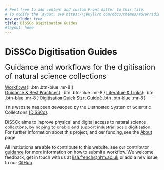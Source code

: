 ```yaml
---
# Feel free to add content and custom Front Matter to this file.
# To modify the layout, see https://jekyllrb.com/docs/themes/#overriding-theme-defaults
nav_exclude: true
title: DiSSCo Digitisation Guides
#layout: home
---
```

# DiSSCo Digitisation Guides 
<span style="font-size:24px">Guidance and workflows for the digitisation of natural science collections</span>

<span class="fs-5">[Workflows](/Workflow.html){: .btn .btn-blue .mr-8 }</span>  											
<span class="fs-5">[Guidance & Best Practices](/BestPractice.html){: .btn .btn-blue .mr-8 }</span>
<span class="fs-5">[Literature & Links](/Literature/Literature.html){: .btn .btn-blue .mr-8 }</span>
<span class="fs-5">[Digitisation Quick Start Guide](/DigQuickStart.md){: .btn .btn-blue .mr-8 }</span>

This website has been developed by the Distributed System of Scientific Collections [(DiSSCo)](https://dissco.eu). 

DiSSCo aims to improve physical and digital access to natural science collections, by helping to enable and support industrial scale digitisation. For further information about this project, and our funding, see the [About](/about) page

All institutions are able to contribute to this website, see our [contributor guidance](https://dissco.github.io/Guidance/ContributorGuidance.html) for more information on how to submit a workflow. 
We welcome feedback, get in touch with us at lisa.french@nhm.ac.uk or add a new issue to our [GitHub](https://github.com/DiSSCo/dissco.github.io/issues).
